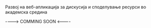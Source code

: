 Развој на веб-апликација за дискусија и споделување ресурси во академска средина

----> COMMING SOON <----
